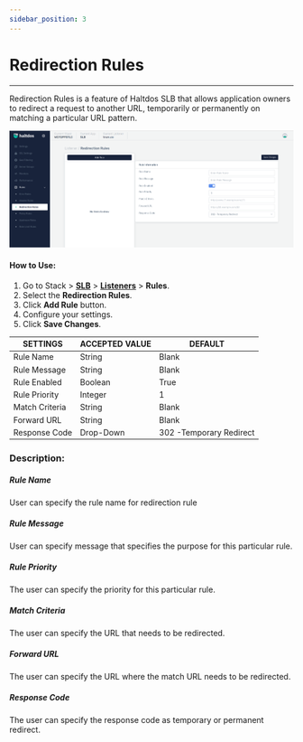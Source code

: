 ```yaml
---
sidebar_position: 3
---
```


# Redirection Rules

---

Redirection Rules is a feature of Haltdos SLB that allows application owners to redirect a request to another URL, temporarily or permanently on matching a particular URL pattern.

![Redirection rule](/img/adc/v2/redirectionrule.png)

#### How to Use:

1. Go to Stack > [**SLB**](/adc/docs) > [**Listeners**](../../listeners/) > **Rules**.
2. Select the **Redirection Rules**.
3. Click **Add Rule** button.
4. Configure your settings. 
5. Click **Save Changes**.

| SETTINGS       | ACCEPTED VALUE | DEFAULT                 |
|----------------|----------------|-------------------------|
| Rule Name      | String         | Blank                   |
| Rule Message   | String         | Blank                   |
| Rule Enabled   | Boolean        | True                    |
| Rule Priority  | Integer        | 1                       |
| Match Criteria | String         | Blank                   |
| Forward URL    | String         | Blank                   |
| Response Code  | Drop-Down      | 302 -Temporary Redirect  |

### Description:

##### **Rule Name**

User can specify the rule name for redirection rule

##### **Rule Message**

User can specify message that specifies the purpose for this particular rule. 

##### **Rule Priority**

The user can specify the priority for this particular rule.

##### **Match Criteria**

The user can specify the URL that needs to be redirected.

##### **Forward URL**

The user can specify the URL where the match URL needs to be redirected.

##### **Response Code**

The user can specify the response code as temporary or permanent redirect.